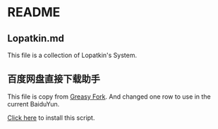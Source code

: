 # README

## Lopatkin.md

This file is a collection of Lopatkin's System.

## 百度网盘直接下载助手

This file is copy from [Greasy Fork](https://greasyfork.org/zh-CN/scripts/23635). And changed one row to use in the current BaiduYun.

[Click here](https://github.com/Jumeo7/Files/raw/master/%E7%99%BE%E5%BA%A6%E7%BD%91%E7%9B%98%E7%9B%B4%E6%8E%A5%E4%B8%8B%E8%BD%BD%E5%8A%A9%E6%89%8B.user.js) to install this script.
